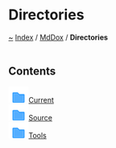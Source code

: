 <a id="directories"></a>
<h1>Directories</h1>
<a href="https://github.com/CharlesCarley/MdDox">~</a>
<a href="indexpage.md#index">Index</a>
<span class="inline-text">/</span>
<a href="index.md#mddox">MdDox</a>
<span class="inline-text">/</span>
<span class="bold-text"><b>Directories</b></span>
<br/>
<br/>
<a id="contents"></a>
<h2>Contents</h2>
<img src="../images/folder.svg"/><a href="dir_f19befb0a20a037054255eb425fb4872.md#current">Current</a>
<br/>
<img src="../images/folder.svg"/><a href="dir_74389ed8173ad57b461b9d623a1f3867.md#source">Source</a>
<br/>
<img src="../images/folder.svg"/><a href="dir_7e461070e7b716e896e0d97cd6a82321.md#tools">Tools</a>
<br/>
</div>
</div>
</body>
</html>
